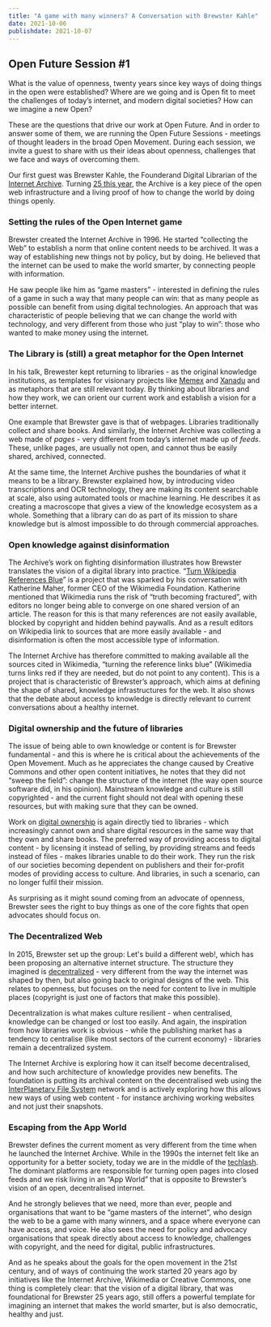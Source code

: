 ```yaml
---
title: "A game with many winners? A Conversation with Brewster Kahle"
date: 2021-10-06
publishdate: 2021-10-07
---
```


## Open Future Session #1

What is the value of openness, twenty years since key ways of doing things in the open were established? Where are we going and is Open fit to meet the challenges of today’s internet, and modern digital societies? How can we imagine a new Open?

These are the questions that drive our work at Open Future. And in order to answer some of them, we are running the Open Future Sessions - meetings of thought leaders in the broad Open Movement. During each session, we invite a guest to share with us their ideas about openness, challenges that we face and ways of overcoming them.

Our first guest was Brewster Kahle, the Founderand Digital Librarian of the [Internet Archive](https://archive.org). Turning [25 this year](https://anniversary.archive.org/), the Archive is a key piece of the open web infrastructure and a living proof of how to change the world by doing things openly.

### Setting the rules of the Open Internet game

Brewster created the Internet Archive in 1996. He started “collecting the Web” to establish a norm that online content needs to be archived. It was a way of establishing new things not by policy, but by doing. He believed that the internet can be used to make the world smarter, by connecting people with information.

He saw people like him as “game masters” - interested in defining the rules of a game in such a way that many people can win: that as many people as possible can benefit from using digital technologies. An approach that was characteristic of people believing that we can change the world with technology, and very different from those who just “play to win”: those who wanted to make money using the internet.

### The Library is (still) a great metaphor for the Open Internet

In his talk, Brewester kept returning to  libraries - as the original knowledge institutions, as templates for visionary projects like [Memex](https://en.wikipedia.org/wiki/Memex) and [Xanadu](https://en.wikipedia.org/wiki/Project_Xanadu) and as metaphors that are still relevant today. By thinking about libraries and how they work, we can orient our current work and establish a vision for a better internet.

One example that Brewster gave is that of webpages. Libraries traditionally collect and share books. And similarly, the Internet Archive was collecting a web made of *pages* - very different from today’s internet made up of *feeds*. These, unlike pages, are usually not open, and cannot thus be easily shared, archived, connected.

At the same time, the Internet Archive pushes the boundaries of what it means to be a library. Brewster explained how, by introducing video transcriptions and OCR technology, they are making its content searchable at scale, also using automated tools or machine learning. He describes it as creating a macroscope that gives a view of the knowledge ecosystem as a whole. Something that a library can do as part of its mission to share knowledge but is almost impossible to do through commercial approaches.

### Open knowledge against disinformation

The Archive’s work on fighting disinformation illustrates how Brewster translates the vision of a digital library into practice. “[Turn Wikipedia References Blue](https://www.wired.com/story/internet-archive-wikipedia-more-reliable/)” is a project that was sparked by his conversation with Katherine Maher, former CEO of the Wikimedia Foundation. Katherine mentioned that Wikimedia runs the risk of “truth becoming fractured”, with editors no longer being able to converge on one shared version of an article. The reason for this is that many references are not easily available, blocked by copyright and hidden behind paywalls. And as a result editors on Wikipedia link to sources that are more easily available - and disinformation is often the most accessible type of information.

The Internet Archive has therefore committed to making available all the sources cited in Wikimedia, “turning the reference links blue” (Wikimedia turns links red if they are needed, but do not point to any content). This is a project that is characteristic of Brewster’s approach, which aims at defining the shape of shared, knowledge infrastructures for the web. It also shows that the debate about access to knowledge is directly relevant to current conversations about a healthy internet.

### Digital ownership and the future of libraries

The issue of being able to own knowledge or content is for Brewster fundamental - and this is where he is critical about the achievements of the Open Movement. Much as he appreciates the change caused by Creative Commons and other open content initiatives, he notes that they did not “sweep the field”: change the structure of the internet (the way open source software did, in his opinion). Mainstream knowledge and culture is still copyrighted - and the current fight should not deal with opening these resources, but with making sure that they can be owned.

Work on [digital ownership](https://www.libraryfutures.net/learn-more) is again directly tied to libraries - which increasingly cannot own and share digital resources in the same way that they own and share books. The preferred way of providing access to digital content - by licensing it instead of selling, by providing streams and feeds instead of files - makes libraries unable to do their work. They run the risk of our societies becoming dependent on publishers and their for-profit modes of providing access to culture. And libraries, in such a scenario, can no longer fulfil their mission.

As surprising as it might sound coming from an advocate of openness, Brewster sees the right to buy things as one of the core fights that open advocates should focus on.

### The Decentralized Web

In 2015, Brewster set up the group: Let's build a different web!, which has been proposing an alternative internet structure. The structure they imagined is [decentralized](https://brewster.kahle.org/2015/08/11/locking-the-web-open-a-call-for-a-distributed-web-2/) - very different from the way the internet was shaped by then, but also going back to original designs of the web. This relates to openness, but focuses on the need for content to live in multiple places (copyright is just one of factors that make this possible).

Decentralization is what makes culture resilient - when centralised, knowledge can be changed or lost too easily. And again, the inspiration from how libraries work is obvious - while the publishing market has a tendency to centralise (like most sectors of the current economy) - libraries remain a decentralized system.

The Internet Archive is exploring how it can itself become decentralised, and how such architecture of knowledge provides new benefits. The foundation is putting its archival content on the decentralised web using the [InterPlanetary File System](https://ipfs.io/) network and is actively exploring how this allows new ways of using web content - for instance archiving working websites and not just their snapshots.

### Escaping from the App World

Brewster defines the current moment as very different from the time when he launched the Internet Archive. While in the 1990s the internet felt like an opportunity for a better society, today we are in the middle of the [techlash](https://knightfoundation.org/reports/techlash-americas-growing-concern-with-major-technology-companies/). The dominant platforms are responsible for turning open pages into closed feeds and we risk living in an “App World” that is opposite to Brewster’s vision of an open, decentralised internet.

And he strongly believes that we need, more than ever, people and organisations that want to be “game masters of the internet”, who design the web to be a game with many winners, and a space where everyone can have access, and voice. He also sees the need for policy and advocacy organisations that speak directly about access to knowledge, challenges with copyright, and the need for digital, public infrastructures.

And as he speaks about the goals for the open movement in the 21st century, and of ways of continuing the work started 20 years ago by initiatives like the Internet Archive, Wikimedia or Creative Commons, one thing is completely clear: that the vision of a digital library, that was foundational for Brewster 25 years ago, still offers a powerful template for imagining an internet that makes the world smarter, but is also democratic, healthy and just.
